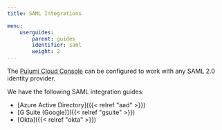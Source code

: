 ```yaml
---
title: SAML Integrations

menu:
    userguides:
        parent: guides
        identifier: saml
        weight: 2
---
```


The [Pulumi Cloud Console](https://app.pulumi.com) can be configured to work with any SAML 2.0 identity provider.

We have the following SAML integration guides:

- [Azure Active Directory]({{< relref "aad" >}})
- [G Suite (Google)]({{< relref "gsuite" >}})
- [Okta]({{< relref "okta" >}})


